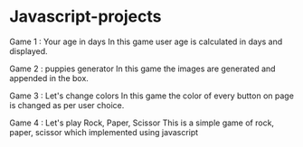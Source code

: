 # Javascript-projects
Game 1 : Your age in days
In this game user age is calculated in days and displayed.

Game 2 : puppies generator
In this game the images are generated and appended in the box.

Game 3 : Let's change colors
In this game the color of every button on page is changed as per user choice.

Game 4 : Let's play Rock, Paper, Scissor
This is a simple game of rock, paper, scissor which implemented using javascript
